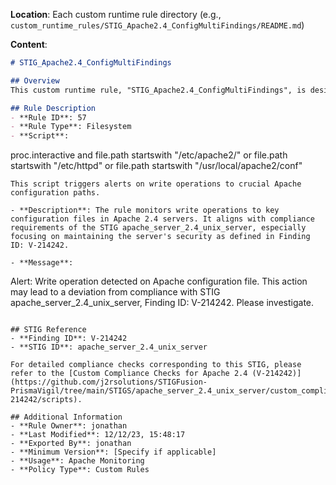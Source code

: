 


**Location**: Each custom runtime rule directory (e.g., `custom_runtime_rules/STIG_Apache2.4_ConfigMultiFindings/README.md`)

**Content**:

```markdown
# STIG_Apache2.4_ConfigMultiFindings

## Overview
This custom runtime rule, "STIG_Apache2.4_ConfigMultiFindings", is designed to enhance the security monitoring of Apache 2.4 servers. It specifically targets write operations to critical Apache configuration files, which are pivotal in maintaining the server's compliance and security posture.

## Rule Description
- **Rule ID**: 57
- **Rule Type**: Filesystem
- **Script**: 
  ```
  proc.interactive and file.path startswith "/etc/apache2/" or file.path startswith "/etc/httpd" or file.path startswith "/usr/local/apache2/conf"
  ```
  This script triggers alerts on write operations to crucial Apache configuration paths.

- **Description**: The rule monitors write operations to key configuration files in Apache 2.4 servers. It aligns with compliance requirements of the STIG apache_server_2.4_unix_server, especially focusing on maintaining the server's security as defined in Finding ID: V-214242.

- **Message**: 
  ```
  Alert: Write operation detected on Apache configuration file. This action may lead to a deviation from compliance with STIG apache_server_2.4_unix_server, Finding ID: V-214242. Please investigate.
  ```

## STIG Reference
- **Finding ID**: V-214242
- **STIG ID**: apache_server_2.4_unix_server

For detailed compliance checks corresponding to this STIG, please refer to the [Custom Compliance Checks for Apache 2.4 (V-214242)](https://github.com/j2rsolutions/STIGFusion-PrismaVigil/tree/main/STIGS/apache_server_2.4_unix_server/custom_compliance_checks/high/V-214242/scripts).

## Additional Information
- **Rule Owner**: jonathan
- **Last Modified**: 12/12/23, 15:48:17
- **Exported By**: jonathan
- **Minimum Version**: [Specify if applicable]
- **Usage**: Apache Monitoring
- **Policy Type**: Custom Rules
```
